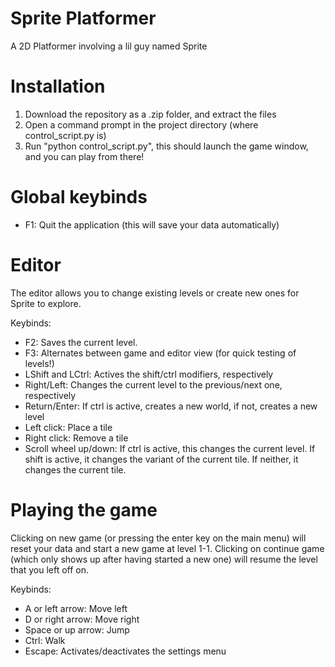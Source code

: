 # Sprite Platformer
A 2D Platformer involving a lil guy named Sprite

# Installation
1. Download the repository as a .zip folder, and extract the files
2. Open a command prompt in the project directory (where control_script.py is)
3. Run "python control_script.py", this should launch the game window, and you can play from there!

# Global keybinds
- F1: Quit the application (this will save your data automatically)

# Editor
The editor allows you to change existing levels or create new ones for Sprite to explore.

Keybinds:
- F2: Saves the current level.
- F3: Alternates between game and editor view (for quick testing of levels!)
- LShift and LCtrl: Actives the shift/ctrl modifiers, respectively
- Right/Left: Changes the current level to the previous/next one, respectively
- Return/Enter: If ctrl is active, creates a new world, if not, creates a new level
- Left click: Place a tile
- Right click: Remove a tile
- Scroll wheel up/down: If ctrl is active, this changes the current level. If shift is active, it changes the variant of the current tile. If neither, it changes the current tile.

# Playing the game
Clicking on new game (or pressing the enter key on the main menu) will reset your data and start a new game at level 1-1. 
Clicking on continue game (which only shows up after having started a new one) will resume the level that you left off on.

Keybinds:
- A or left arrow: Move left
- D or right arrow: Move right
- Space or up arrow: Jump
- Ctrl: Walk
- Escape: Activates/deactivates the settings menu
